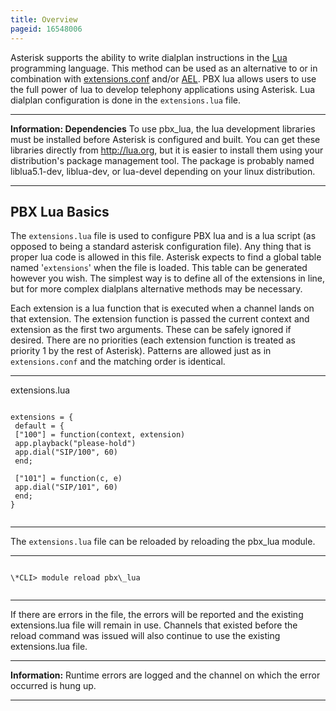 ```yaml
---
title: Overview
pageid: 16548006
---
```


Asterisk supports the ability to write dialplan instructions in the [Lua](http://lua.org) programming language. This method can be used as an alternative to or in combination with [extensions.conf](/Dialplan) and/or [AEL](/Configuration/Dialplan/Asterisk-Extension-Language-AEL). PBX lua allows users to use the full power of lua to develop telephony applications using Asterisk. Lua dialplan configuration is done in the `extensions.lua` file.




---


**Information: Dependencies** To use pbx\_lua, the lua development libraries must be installed before Asterisk is configured and built. You can get these libraries directly from <http://lua.org>, but it is easier to install them using your distribution's package management tool. The package is probably named liblua5.1-dev, liblua-dev, or lua-devel depending on your linux distribution.

  



---


PBX Lua Basics
--------------

The `extensions.lua` file is used to configure PBX lua and is a lua script (as opposed to being a standard asterisk configuration file). Any thing that is proper lua code is allowed in this file. Asterisk expects to find a global table named '`extensions`' when the file is loaded. This table can be generated however you wish. The simplest way is to define all of the extensions in line, but for more complex dialplans alternative methods may be necessary.

Each extension is a lua function that is executed when a channel lands on that extension. The extension function is passed the current context and extension as the first two arguments. These can be safely ignored if desired. There are no priorities (each extension function is treated as priority 1 by the rest of Asterisk). Patterns are allowed just as in `extensions.conf` and the matching order is identical.




---

  
extensions.lua  


```

extensions = {
 default = {
 ["100"] = function(context, extension)
 app.playback("please-hold")
 app.dial("SIP/100", 60)
 end;

 ["101"] = function(c, e)
 app.dial("SIP/101", 60)
 end;
}


```



---


The `extensions.lua` file can be reloaded by reloading the pbx\_lua module.




---

  
  


```

\*CLI> module reload pbx\_lua


```



---


If there are errors in the file, the errors will be reported and the existing extensions.lua file will remain in use. Channels that existed before the reload command was issued will also continue to use the existing extensions.lua file.




---


**Information:**  Runtime errors are logged and the channel on which the error occurred is hung up.

  



---



